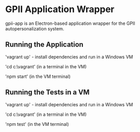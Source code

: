 # GPII Application Wrapper

gpii-app is an Electron-based application wrapper for the GPII autopersonalization system.

Running the Application
-----------------------

'vagrant up' - install dependencies and run in a Windows VM

'cd c:\\vagrant' (in a terminal in the VM)

'npm start' (in the VM terminal)


Running the Tests in a VM
-------------------------

'vagrant up' - install dependencies and run in a Windows VM

'cd c:\\vagrant' (in a terminal in the VM)

'npm test' (in the VM terminal)
